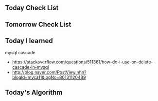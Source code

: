 ## Today Check List



## Tomorrow Check List



## Today I learned

mysql cascade

* https://stackoverflow.com/questions/511361/how-do-i-use-on-delete-cascade-in-mysql
* http://blog.naver.com/PostView.nhn?blogId=myca11&logNo=80131120489

## Today's Algorithm

